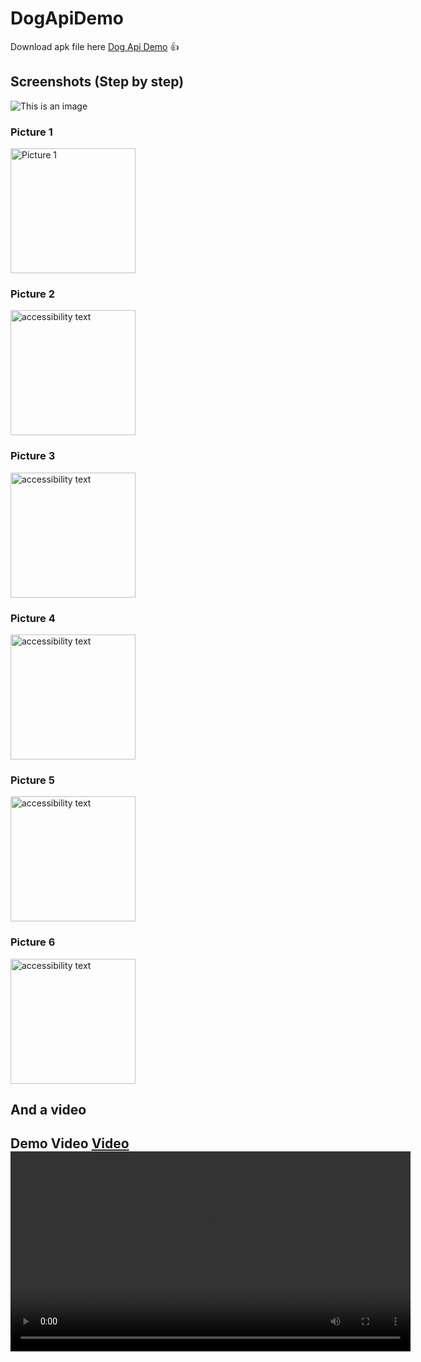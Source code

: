 # DogApiDemo

Download apk file here [Dog Api Demo](apk/dogapi.apk) 👍

## Screenshots (Step by step)
![This is an image](Screenshots/1.png)
 <p align="center">
  <h3>Picture 1</h3>
  <img src="Screenshots/1.png" width="200" title="Picture 1">
  <h3>Picture 2</h3>
  <img src="Screenshots/2.png" width="200" alt="accessibility text">
  <h3>Picture 3</h3>
  <img src="Screenshots/3.png" width="200" alt="accessibility text">
  <h3>Picture 4</h3>
  <img src="Screenshots/4.png" width="200" alt="accessibility text">
  <h3>Picture 5</h3>
  <img src="Screenshots/5.png" width="200" alt="accessibility text">
  <h3>Picture 6</h3>
  <img src="Screenshots/6.png" width="200" alt="accessibility text">
 </p>
 
<h2>And a video<h2>

 Demo Video [Video](Screenshots/video.mp4)
 <video width="640" height="320" controls>
  <source src="movie.mp4" type="vScreenshots/video.mp4">
</video>
